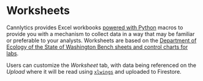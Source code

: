 # Worksheets

Cannlytics provides Excel workbooks [powered with Python](https://www.xlwings.org/) macros to provide you with a mechanism to collect data in a way that may be familiar or preferable to your analysts. Worksheets are based on the [Department of Ecology of the State of Washington Bench sheets and control charts for labs](https://ecology.wa.gov/Regulations-Permits/Permits-certifications/Laboratory-Accreditation/Bench-sheets-and-control-charts-for-labs).

Users can customize the *Worksheet* tab, with data being referenced on the *Upload* where it will be read using [`xlwings`](https://docs.xlwings.org/en/stable/quickstart.html) and uploaded to Firestore.
